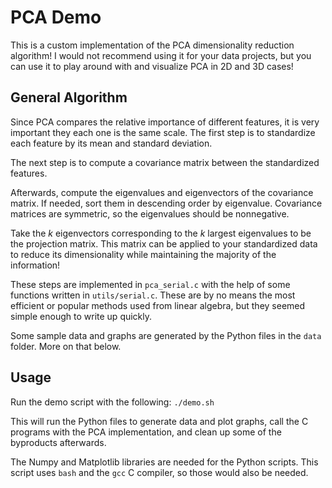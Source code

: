 # PCA Demo

This is a custom implementation of the PCA dimensionality reduction algorithm! I would not recommend using it for your data projects, but you can use it to play around with and visualize PCA in 2D and 3D cases!

## General Algorithm

Since PCA compares the relative importance of different features, it is very important they each one is the same scale. The first step is to standardize each feature by its mean and standard deviation.

The next step is to compute a covariance matrix between the standardized features.

Afterwards, compute the eigenvalues and eigenvectors of the covariance matrix. If needed, sort them in descending order by eigenvalue. Covariance matrices are symmetric, so the eigenvalues should be nonnegative.

Take the $k$ eigenvectors corresponding to the $k$ largest eigenvalues to be the projection matrix. This matrix can be applied to your standardized data to reduce its dimensionality while maintaining the majority of the information!

These steps are implemented in `pca_serial.c` with the help of some functions written in `utils/serial.c`. These are by no means the most efficient or popular methods used from linear algebra, but they seemed simple enough to write up quickly.

Some sample data and graphs are generated by the Python files in the `data` folder. More on that below.

## Usage

Run the demo script with the following: `./demo.sh`

This will run the Python files to generate data and plot graphs, call the C programs with the PCA implementation, and clean up some of the byproducts afterwards. 

The Numpy and Matplotlib libraries are needed for the Python scripts. This script uses `bash` and the `gcc` C compiler, so those would also be needed. 
